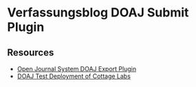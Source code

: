 # Verfassungsblog DOAJ Submit Plugin


## Resources

- [Open Journal System DOAJ Export Plugin](https://github.com/pkp/ojs/tree/main/plugins/importexport/doaj)
- [DOAJ Test Deployment of Cottage Labs](https://testdoaj.cottagelabs.com/)